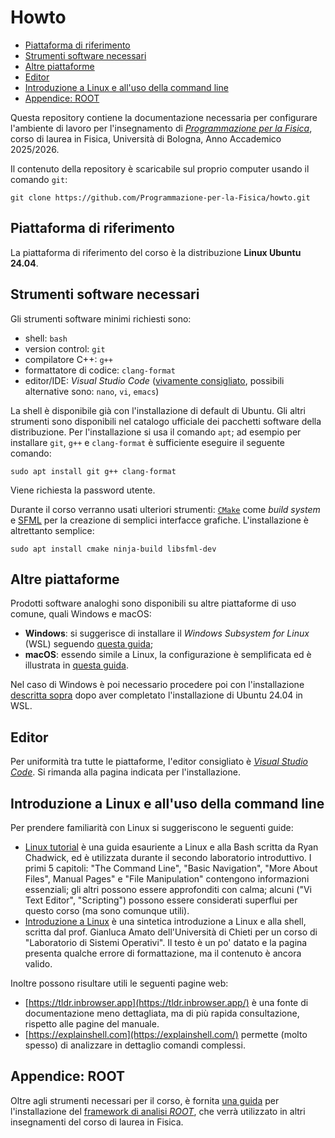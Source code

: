 <!-- omit in toc -->
# Howto

- [Piattaforma di riferimento](#piattaforma-di-riferimento)
- [Strumenti software necessari](#strumenti-software-necessari)
- [Altre piattaforme](#altre-piattaforme)
- [Editor](#editor)
- [Introduzione a Linux e all'uso della command line](#introduzione-a-linux-e-alluso-della-command-line)
- [Appendice: ROOT](#appendice-root)

Questa repository contiene la documentazione necessaria per configurare l'ambiente di lavoro per l'insegnamento di
_[Programmazione per la Fisica](https://github.com/Programmazione-per-la-Fisica/pf2025)_,
corso di laurea in Fisica, Università di Bologna, Anno Accademico 2025/2026.

Il contenuto della repository è scaricabile sul proprio computer usando il comando `git`:

```shell
git clone https://github.com/Programmazione-per-la-Fisica/howto.git
```

## Piattaforma di riferimento

La piattaforma di riferimento del corso è la distribuzione **Linux Ubuntu 24.04**.

## Strumenti software necessari

Gli strumenti software minimi richiesti sono:

- shell: `bash`
- version control: `git`
- compilatore C++: `g++`
- formattatore di codice: `clang-format`
- editor/IDE: _Visual Studio Code_ ([vivamente consigliato](#editor), possibili
  alternative sono: `nano`, `vi`, `emacs`)

La shell è disponibile già con l'installazione di default di Ubuntu. Gli altri strumenti sono disponibili nel catalogo
ufficiale dei pacchetti software della distribuzione. Per l'installazione si usa il comando `apt`; ad esempio per
installare `git`, `g++` e `clang-format` è sufficiente eseguire il seguente comando:

```shell
sudo apt install git g++ clang-format
```

Viene richiesta la password utente.

Durante il corso verranno usati ulteriori strumenti: [`CMake`](https://cmake.org/) come _build system_ e
[SFML](https://sfml-dev.org/) per la creazione di semplici interfacce grafiche. L'installazione è altrettanto semplice:

```shell
sudo apt install cmake ninja-build libsfml-dev
```

## Altre piattaforme

Prodotti software analoghi sono disponibili su altre piattaforme di uso comune, quali Windows e macOS:

- **Windows**: si suggerisce di installare il _Windows Subsystem for Linux_ (WSL) seguendo
  [questa guida](other-OSes/windowsGuide.md);
- **macOS**: essendo simile a Linux, la configurazione è semplificata ed è illustrata in
  [questa guida](other-OSes/macOSGuide.md).

Nel caso di Windows è poi necessario procedere poi con l'installazione [descritta sopra](#strumenti-software-necessari)
dopo aver completato l'installazione di Ubuntu 24.04 in WSL.

## Editor

Per uniformità tra tutte le piattaforme, l'editor consigliato è _[Visual Studio Code](https://code.visualstudio.com/)_.
Si rimanda alla pagina indicata per l'installazione.

## Introduzione a Linux e all'uso della command line

Per prendere familiarità con Linux si suggeriscono le seguenti guide:

- [Linux tutorial](https://ryanstutorials.net/linuxtutorial/) è una guida esauriente a Linux e alla Bash scritta da Ryan
  Chadwick, ed è utilizzata durante il secondo laboratorio introduttivo.
  I primi 5 capitoli: "The Command Line", "Basic Navigation", "More About Files", Manual Pages" e "File Manipulation"
  contengono informazioni essenziali; gli altri possono essere approfonditi con calma; alcuni ("Vi Text Editor",
  "Scripting") possono essere considerati superflui per questo corso (ma sono comunque utili).
- [Introduzione a Linux](https://www.sci.unich.it/~amato/teaching/old/labdati10/lezioni/linux/linux.php)
  è una sintetica introduzione a Linux e alla shell, scritta dal prof. Gianluca Amato dell'Università di Chieti per un
  corso di "Laboratorio di Sistemi Operativi". Il testo è un po' datato e la pagina presenta qualche errore di
  formattazione, ma il contenuto è ancora valido.

Inoltre possono risultare utili le seguenti pagine web:

- [https://tldr.inbrowser.app](https://tldr.inbrowser.app/) è una fonte di documentazione meno dettagliata, ma di più
  rapida consultazione, rispetto alle pagine del manuale.
- [https://explainshell.com](https://explainshell.com/) permette (molto spesso) di analizzare in dettaglio comandi
  complessi.
  
## Appendice: ROOT

Oltre agli strumenti necessari per il corso, è fornita [una guida](other-OSes/rootGuide.md) per l'installazione del
[framework di analisi _ROOT_](https://root.cern/), che verrà utilizzato in altri insegnamenti del corso di laurea in
Fisica.
